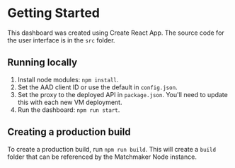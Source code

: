 # Getting Started

This dashboard was created using Create React App. The source code for the user interface is in the `src` folder.

## Running locally

1. Install node modules: `npm install`.
2. Set the AAD client ID or use the default in `config.json`.
3. Set the proxy to the deployed API in `package.json`. You'll need to update this with each new VM deployment.
4. Run the dashboard: `npm run start`.

## Creating a production build

To create a production build, run `npm run build`. This will create a `build` folder that can be referenced by the Matchmaker Node instance.
